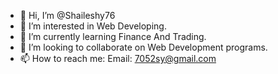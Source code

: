 - 👋 Hi, I’m @Shaileshy76
- 👀 I’m interested in Web Developing.
- 🌱 I’m currently learning Finance And Trading.
- 💞️ I’m looking to collaborate on Web Development programs.
- 📫 How to reach me: Email: 7052sy@gmail.com

<!---
Shaileshy76/Shaileshy76 is a ✨ special ✨ repository because its `README.md` (this file) appears on your GitHub profile.
You can click the Preview link to take a look at your changes.
--->
